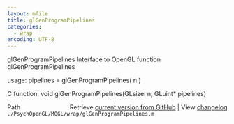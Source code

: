 ```yaml
---
layout: mfile
title: glGenProgramPipelines
categories:
  - wrap
encoding: UTF-8
---
```


glGenProgramPipelines  Interface to OpenGL function glGenProgramPipelines  

usage:  pipelines = glGenProgramPipelines( n )  

C function:  void glGenProgramPipelines(GLsizei n, GLuint\* pipelines)  


<div class="code_header" style="text-align:right;">
  <span style="float:left;">Path&nbsp;&nbsp;</span> <span class="counter">Retrieve <a href=
  "https://raw.github.com/Psychtoolbox-3/Psychtoolbox-3/beta/./PsychOpenGL/MOGL/wrap/glGenProgramPipelines.m">current version from GitHub</a> | View <a href=
  "https://github.com/Psychtoolbox-3/Psychtoolbox-3/commits/beta/./PsychOpenGL/MOGL/wrap/glGenProgramPipelines.m">changelog</a></span>
</div>
<div class="code">
  <code>./PsychOpenGL/MOGL/wrap/glGenProgramPipelines.m</code>
</div>
